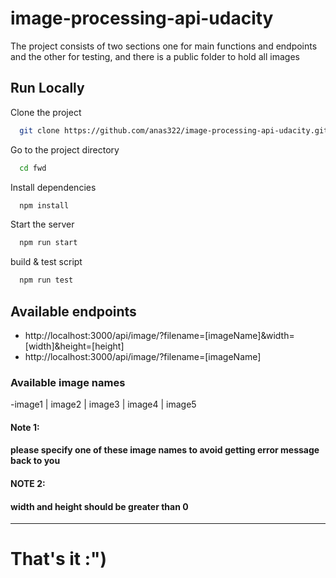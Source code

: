 # image-processing-api-udacity

The project consists of two sections one for main functions and endpoints and the other for testing, and there is a public folder to hold all images

## Run Locally

Clone the project

```bash
  git clone https://github.com/anas322/image-processing-api-udacity.git
```

Go to the project directory

```bash
  cd fwd
```

Install dependencies

```bash
  npm install
```

Start the server

```bash
  npm run start
```

build & test script

```bash
  npm run test
```

## Available endpoints

- http://localhost:3000/api/image/?filename=[imageName]&width=[width]&height=[height]
- http://localhost:3000/api/image/?filename=[imageName]

### Available image names

-image1 | image2 | image3 | image4 | image5

#### Note 1:

#### please specify one of these image names to avoid getting error message back to you

#### NOTE 2:

#### width and height should be greater than 0

---

# That's it :")
